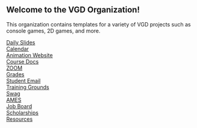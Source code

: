 ## Welcome to the VGD Organization!

This organization contains templates for a variety of VGD projects such as console games, 2D games, and more.

[Daily Slides]()<br />
[Calendar]()<br />
[Animation Website](https://sites.google.com/view/anisisc)<br />
[Course Docs](https://drive.google.com/drive/folders/1JLJOiYi6H8KVVI7T1DeuK21Kl3Sjkufd?usp=sharing)<br />
[ZOOM]()<br />
[Grades]()<br />
[Student Email]()<br />
[Training Grounds]()<br />
[Swag]()<br />
[AMES]()<br />
[Job Board]()<br />
[Scholarships]()<br />
[Resources]()<br />

<!--

**Here are some ideas to get you started:**

🙋‍♀️ A short introduction - what is your organization all about?
🌈 Contribution guidelines - how can the community get involved?
👩‍💻 Useful resources - where can the community find your docs? Is there anything else the community should know?
🍿 Fun facts - what does your team eat for breakfast?
🧙 Remember, you can do mighty things with the power of [Markdown](https://docs.github.com/github/writing-on-github/getting-started-with-writing-and-formatting-on-github/basic-writing-and-formatting-syntax)
-->
